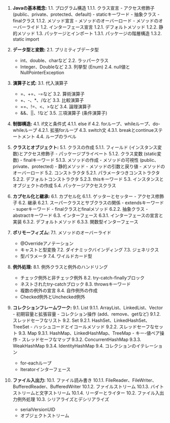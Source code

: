 1. **Javaの基本概念:**
   1.1. プログラム構造
      1.1.1. クラス宣言
        - アクセス修飾子 (public、private、protected、default)
        - staticキーワード
        - 抽象クラス
        - finalクラス
      1.1.2. メソッド宣言
        - メソッドのオーバーロード
        - メソッドのオーバーライド
   1.2. インターフェース宣言
      1.2.1. デフォルトメソッド
      1.2.2. 静的メソッド
   1.3. パッケージとインポート
      1.3.1. パッケージの階層構造
      1.3.2. static import

2. **データ型と変数:**
   2.1. プリミティブデータ型
      - int、double、charなど
   2.2. ラッパークラス
      - Integer、Doubleなど
   2.3. 列挙型 (Enum)
   2.4. null値とNullPointerException

3. **演算子と式:**
   3.1. 代入演算子
      - =、+=、-=など
   3.2. 算術演算子
      - +、-、*、/など
   3.3. 比較演算子
      - ==、!=、<、>など
   3.4. 論理演算子
      - &&、||、!など
   3.5. 三項演算子 (条件演算子)

4. **制御構造:**
   4.1. if文と条件式
      4.1.1. else if
   4.2. forループ、whileループ、do-whileループ
      4.2.1. 拡張forループ
   4.3. switch文
      4.3.1. breakとcontinueステートメント
   4.4. ループのラベル

5. **クラスとオブジェクト:**
   5.1. クラスの作成
      5.1.1. フィールド (インスタンス変数)とアクセス修飾子
        - パッケージプライベート
      5.1.2. クラス変数 (static変数)
        - finalキーワード
      5.1.3. メソッドの作成
        - メソッドの可視性 (public、private、protected)
        - 静的メソッド
        - メソッドの引数と戻り値
        - メソッドのオーバーロード
   5.2. コンストラクタ
      5.2.1. パラメータつきコンストラクタ
      5.2.2. デフォルトコンストラクタ
      5.2.3. thisキーワード
   5.3. インスタンスとオブジェクトの作成
   5.4. パッケージアクセスクラス
6. **カプセル化と継承:**
   6.1. カプセル化
      6.1.1. ゲッターとセッター
        - アクセス修飾子
   6.2. 継承
      6.2.1. スーパークラスとサブクラスの関係
        - extendsキーワード
        - superキーワード
        - finalクラスとfinalメソッド
      6.2.2. 抽象クラス
        - abstractキーワード
   6.3. インターフェース
      6.3.1. インターフェースの宣言と実装
      6.3.2. デフォルトメソッド
      6.3.3. 関数型インターフェース

7. **ポリモーフィズム:**
   7.1. メソッドのオーバーライド
      - @Overrideアノテーション
      - キャストと型変換
   7.2. ダイナミックバインディング
   7.3. ジェネリクス
      - 型パラメータ
   7.4. ワイルドカード型

8. **例外処理:**
   8.1. 例外クラスと例外のハンドリング
      - チェック例外と非チェック例外
   8.2. try-catch-finallyブロック
      - ネストされたtry-catchブロック
   8.3. throwsキーワード
      - 複数の例外の宣言
   8.4. 自作例外の作成
      - Checked例外とUnchecked例外

9. **コレクションフレームワーク:**
   9.1. List
      9.1.1. ArrayList、LinkedList、Vector
        - 初期容量と拡張容量
        - コレクション操作 (add、remove、getなど)
      9.1.2. スレッドセーフなリスト
   9.2. Set
      9.2.1. HashSet、LinkedHashSet、TreeSet
        - ハッシュコードとイコールメソッド
      9.2.2. スレッドセーフなセット
   9.3. Map
      9.3.1. HashMap、LinkedHashMap、TreeMap
        - キー-値ペア操作
        - スレッドセーフなマップ
      9.3.2. ConcurrentHashMap
      9.3.3. WeakHashMap
      9.3.4. IdentityHashMap
   9.4. コレクションのイテレーション
      - for-eachループ
      - Iteratorインターフェース

10. **ファイル入出力:**
    10.1. ファイル読み書き
      10.1.1. FileReader、FileWriter、BufferedReader、BufferedWriter
      10.1.2. ファイルストリーム
      10.1.3. バイトストリームと文字ストリーム
      10.1.4. リーダーとライター
    10.2. ファイル入出力例外処理
    10.3. シリアライズとデシリアライズ
      - serialVersionUID
      - オブジェクトストリーム

